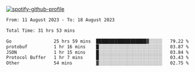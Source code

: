 [![spotify-github-profile](https://spotify-github-profile.vercel.app/api/view?uid=313pysyt3uxkjdidtiuvzf7nrnnu&cover_image=true&theme=natemoo-re&show_offline=false&background_color=121212&interchange=false&bar_color=53b14f&bar_color_cover=false)](https://spotify-github-profile.vercel.app/api/view?uid=313pysyt3uxkjdidtiuvzf7nrnnu&redirect=true)

<!--START_SECTION:waka-->

```txt
From: 11 August 2023 - To: 18 August 2023

Total Time: 31 hrs 53 mins

Go                25 hrs 59 mins  ███████████████████▓░░░░░   79.22 %
protobuf          1 hr 16 mins    █░░░░░░░░░░░░░░░░░░░░░░░░   03.87 %
JSON              1 hr 15 mins    █░░░░░░░░░░░░░░░░░░░░░░░░   03.84 %
Protocol Buffer   1 hr 7 mins     █░░░░░░░░░░░░░░░░░░░░░░░░   03.43 %
Other             54 mins         ▓░░░░░░░░░░░░░░░░░░░░░░░░   02.75 %
```

<!--END_SECTION:waka-->